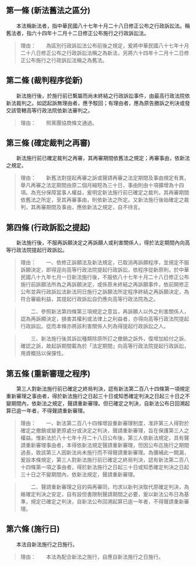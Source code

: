 第一條 (新法舊法之區分)
-----------------------
　　本法稱新法者，指中華民國八十七年十月二十八日修正公布之行政訴訟法。稱舊法者，指六十四年十二月十二日修正公布施行之行政訴訟法。  
> 理由：　　為區別行政訴訟法公布前後之規定，爰將中華民國八十七年十月二十八日修正公布之行政訴訟法稱之為新法，另將六十四年十二月十二日修正公布施行之行政訴訟法稱之為舊法。



第二條 (裁判程序從新)
---------------------
　　新法施行後，於施行前已繫屬而尚未終結之行政訴訟事件，由最高行政法院依新法裁判之。如認起訴無理由者，應予駁回；有理由者，應為原告勝訴之判決或發交該管轄高等行政法院依新法審判之。  
> 理由：　　照黨團協商條文通過。



第三條 (確定裁判之再審)
-----------------------
　　新法施行前已確定裁判之再審，其再審期間依舊法之規定；再審事由，依新法之規定。  
> 理由：　　新舊法對提起再審之訴或聲請再審之法定期間及事由規定有異，舉凡再審之法定期間由原二個月縮短為三十日，事由則由十項擴增為十四項。為充分保障當事人權益，爰明定新法施行前已確定之裁判，其再審期間依舊法之所定，至其再審事由，則依新法之所定。又新法施行後始確定之裁判，其再審期間及事由，應依新法之規定，自不待言。



第四條 (行政訴訟之提起)
-----------------------
　　新法施行後，不服再訴願決定之再訴願人或利害關係人，得於法定期間內向高等行政法院提起行政訴訟。  
> 理由：　　一、依修正訴願法及新法規定，已取消再訴願程序，並規定不服訴願決定，即得逕向高等行政法院提起行政訴訟，依程序從新原則，於中華民國八十九年七月一日新法施行後，不服依八十七年十月二十八日修正公布施行前訴願法所為之再訴願決定，或係原未終結之再訴願事件，依前開修正公布並與行政訴訟法新法同日施行之訴願法所定程序終結之再訴願決定，為符合審級利益，其提起行政訴訟自仍應向高等行政法院為之。

> 　　二、參照新法第四條第三項規定之意旨，再訴願人以外之利害關係人，認為再訴顯決定，損害其權利或法律上之利益者，亦得向高等行政法院提起行政訴訟。從而本條亦將該利害關係人列為得提起行政訴訟之人。

> 　　三、新法施行後其訴訟種類除原所訂之撤銷之訴外，復增加給付之訴、確認之訴，故起訴期間載為於「法定期間」向高等行政法院提起行政訴訟，用資概括以保彈性。



第五條 (重新審理之程序)
-----------------------
　　第三人對新法施行前已確定之終局判決，認有新法第二百八十四條第一項規定重新審理之事由者，得於新法施行之日起三十日或知悉確定判決之日起三十日之不變期間內，依新法之規定，聲請重新審理。但已確定之判決，自新法公布日回溯起算已逾一年者，不得聲請重新審理。  
> 理由：　　一、新法第二百八十四條增設重新審理制度，准許第三人得對於確定之撤銷或變更原處分或決定之判決，聲請重新審理，旨在保護第三人之權益。惟新法於八十七年十月二十八日公布後，第三人依新法規定，具有聲請重新審理事由者，本得依新法規定聲請重新審理，但因公布迄施行之期間過長，致該第三人因新法尚未施行而不得聲請重新審理。為彌補此一闕漏，爰設本條規定，第三人對新法施行前已確定之終局判決，認有新法第二百八十四條第一項之事由者，得於新法施行之日起三十日或知悉確定判決之日起三十日之不變期間內，依新法規定，聲請重新審理。

> 　　二、聲請重新審理之目的與再審同，均求以新判決取代原確定判決，為維確定判決之安定，自有設但書限制聲請期間之必要，爰以新法公布日為基準，規定已確定之判決，自新法公布回溯起算已逾一年者，不得聲請重新審理。



第六條 (施行日)
---------------
　　本法自新法施行之日施行。  
> 理由：　　本法為配合新法之施行，自應自新法施行之日施行。